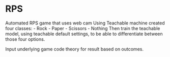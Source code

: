 # RPS

Automated RPS game that uses web cam
Using Teachable machine created four classes: - Rock - Paper - Scissors - Nothing
Then train the teachable model, using teachable default settings, to be able to differentiate between those four options.

Input underlying game code theory for result based on outcomes.

